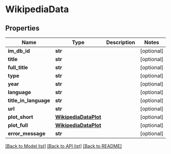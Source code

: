 # WikipediaData

## Properties
Name | Type | Description | Notes
------------ | ------------- | ------------- | -------------
**im_db_id** | **str** |  | [optional] 
**title** | **str** |  | [optional] 
**full_title** | **str** |  | [optional] 
**type** | **str** |  | [optional] 
**year** | **str** |  | [optional] 
**language** | **str** |  | [optional] 
**title_in_language** | **str** |  | [optional] 
**url** | **str** |  | [optional] 
**plot_short** | [**WikipediaDataPlot**](WikipediaDataPlot.md) |  | [optional] 
**plot_full** | [**WikipediaDataPlot**](WikipediaDataPlot.md) |  | [optional] 
**error_message** | **str** |  | [optional] 

[[Back to Model list]](../README.md#documentation-for-models) [[Back to API list]](../README.md#documentation-for-api-endpoints) [[Back to README]](../README.md)

